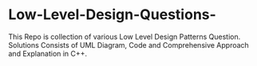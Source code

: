 # Low-Level-Design-Questions-
This Repo is collection of various Low Level Design Patterns Question. Solutions Consists of UML Diagram, Code and Comprehensive Approach and Explanation in C++.
